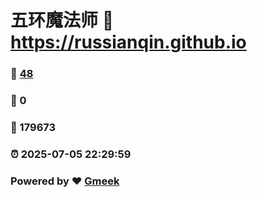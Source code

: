 # 五环魔法师 :link: https://russianqin.github.io 
### :page_facing_up: [48](https://russianqin.github.io/tag.html) 
### :speech_balloon: 0 
### :hibiscus: 179673 
### :alarm_clock: 2025-07-05 22:29:59 
### Powered by :heart: [Gmeek](https://github.com/Meekdai/Gmeek)
